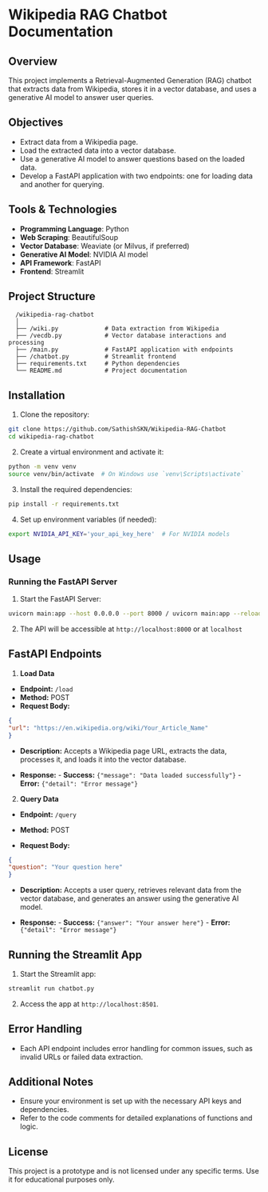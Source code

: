 # Wikipedia RAG Chatbot Documentation

## Overview
This project implements a Retrieval-Augmented Generation (RAG) chatbot that extracts data from Wikipedia, stores it in a vector database, and uses a generative AI model to answer user queries.

## Objectives
- Extract data from a Wikipedia page.
- Load the extracted data into a vector database.
- Use a generative AI model to answer questions based on the loaded data.
- Develop a FastAPI application with two endpoints: one for loading data and another for querying.

## Tools & Technologies
- **Programming Language**: Python
- **Web Scraping**: BeautifulSoup
- **Vector Database**: Weaviate (or Milvus, if preferred)
- **Generative AI Model**: NVIDIA AI model
- **API Framework**: FastAPI
- **Frontend**: Streamlit

## Project Structure


      /wikipedia-rag-chatbot
      │
      ├── /wiki.py             # Data extraction from Wikipedia
      ├── /vecdb.py            # Vector database interactions and processing
      ├── /main.py             # FastAPI application with endpoints
      ├── /chatbot.py          # Streamlit frontend
      ├── requirements.txt     # Python dependencies
      └── README.md            # Project documentation



## Installation

1. Clone the repository:
```bash   
git clone https://github.com/SathishSKN/Wikipedia-RAG-Chatbot
cd wikipedia-rag-chatbot
```

2. Create a virtual environment and activate it:
```bash
python -m venv venv
source venv/bin/activate  # On Windows use `venv\Scripts\activate`
```

3. Install the required dependencies:
```bash
pip install -r requirements.txt
```

4. Set up environment variables (if needed):
```bash
export NVIDIA_API_KEY='your_api_key_here'  # For NVIDIA models
```

## Usage
### Running the FastAPI Server

1. Start the FastAPI Server:
```bash
uvicorn main:app --host 0.0.0.0 --port 8000 / uvicorn main:app --reload
```

2. The API will be accessible at `http://localhost:8000` or at `localhost`

## FastAPI Endpoints

1. **Load Data**
- **Endpoint:** `/load`
- **Method:** POST
- **Request Body:**
```json
{
"url": "https://en.wikipedia.org/wiki/Your_Article_Name"
}
```

- **Description:** Accepts a Wikipedia page URL, extracts the data, processes it, and loads it into the vector database.

- **Response:**
       - **Success:** `{"message": "Data loaded successfully"}`
       - **Error:** `{"detail": "Error message"}`

2. **Query Data**

- **Endpoint:** `/query`

- **Method:** POST

- **Request Body:**
```json
{
"question": "Your question here"
}
```

- **Description:** Accepts a user query, retrieves relevant data from the vector database, and generates an answer using the generative AI model.

- **Response:**
       - **Success:** `{"answer": "Your answer here"}`
       - **Error:** `{"detail": "Error message"}`


## Running the Streamlit App

1. Start the Streamlit app:
```bash
streamlit run chatbot.py
```

2. Access the app at `http://localhost:8501`.


## Error Handling

- Each API endpoint includes error handling for common issues, such as invalid URLs or failed data extraction.


## Additional Notes

- Ensure your environment is set up with the necessary API keys and dependencies.
- Refer to the code comments for detailed explanations of functions and logic.


## License

This project is a prototype and is not licensed under any specific terms. Use it for educational purposes only.




